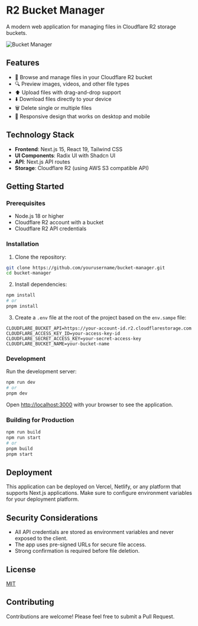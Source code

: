 # R2 Bucket Manager

A modern web application for managing files in Cloudflare R2 storage buckets.

![Bucket Manager](https://placehold.co/600x400?text=R2+Bucket+Manager)

## Features

- 📁 Browse and manage files in your Cloudflare R2 bucket
- 🔍 Preview images, videos, and other file types
- ⬆️ Upload files with drag-and-drop support
- ⬇️ Download files directly to your device
- 🗑️ Delete single or multiple files
- 📱 Responsive design that works on desktop and mobile

## Technology Stack

- **Frontend**: Next.js 15, React 19, Tailwind CSS
- **UI Components**: Radix UI with Shadcn UI
- **API**: Next.js API routes
- **Storage**: Cloudflare R2 (using AWS S3 compatible API)

## Getting Started

### Prerequisites

- Node.js 18 or higher
- Cloudflare R2 account with a bucket
- Cloudflare R2 API credentials

### Installation

1. Clone the repository:

```bash
git clone https://github.com/yourusername/bucket-manager.git
cd bucket-manager
```

2. Install dependencies:

```bash
npm install
# or
pnpm install
```

3. Create a `.env` file at the root of the project based on the `env.sampe` file:

```
CLOUDFLARE_BUCKET_API=https://your-account-id.r2.cloudflarestorage.com
CLOUDFLARE_ACCESS_KEY_ID=your-access-key-id
CLOUDFLARE_SECRET_ACCESS_KEY=your-secret-access-key
CLOUDFLARE_BUCKET_NAME=your-bucket-name
```

### Development

Run the development server:

```bash
npm run dev
# or
pnpm dev
```

Open [http://localhost:3000](http://localhost:3000) with your browser to see the application.

### Building for Production

```bash
npm run build
npm run start
# or
pnpm build
pnpm start
```

## Deployment

This application can be deployed on Vercel, Netlify, or any platform that supports Next.js applications. Make sure to configure environment variables for your deployment platform.

## Security Considerations

- All API credentials are stored as environment variables and never exposed to the client.
- The app uses pre-signed URLs for secure file access.
- Strong confirmation is required before file deletion.

## License

[MIT](LICENSE)

## Contributing

Contributions are welcome! Please feel free to submit a Pull Request.
